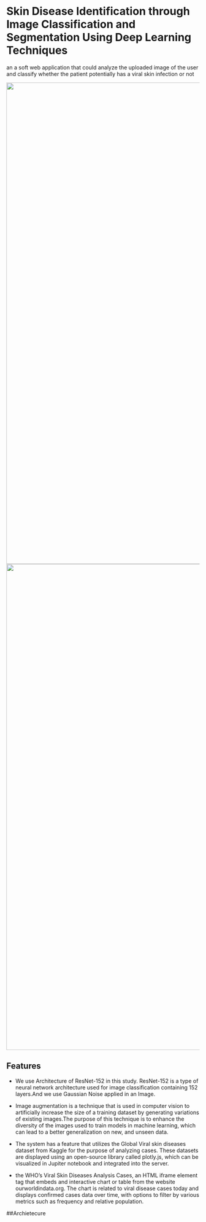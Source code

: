 # Skin Disease Identification through Image Classification and Segmentation Using Deep Learning Techniques
 an a soft web application that could analyze the uploaded image of the user and classify whether the patient potentially has a viral skin infection or not

 <p align="center">
  <img width="1255" alt="Screen Shot 2022-04-29 at 11 44 10 PM" src="https://github.com/jnsgbmn/-Skin-Disease-Identification-Skin-Disease-Identification-through-Image-Classification-and-Segmentat/assets/102467227/f2c5d79a-da4e-4812-a8fa-db9de4fb5687">
  <img width="1267" alt="Screen Shot 2022-04-29 at 11 44 45 PM" src="https://github.com/jnsgbmn/-Skin-Disease-Identification-Skin-Disease-Identification-through-Image-Classification-and-Segmentat/assets/102467227/ad72527e-54aa-41d8-be88-57c032439b23">


 </p>

</p>

## Features
- We use Architecture of ResNet-152 in this study. ResNet-152 is a type of neural network architecture used for image classification containing 152 layers.And we use Gaussian Noise applied in an Image.

- Image augmentation is a technique that is used in computer vision to artificially increase the size of a training dataset by generating variations of existing images.The purpose of this technique is to enhance the diversity of the images used to train models in machine learning, which can lead to a better generalization on new, and unseen data.

- The system has a feature that utilizes the Global Viral skin diseases dataset from Kaggle for the purpose of analyzing cases. These datasets are displayed using an open-source library called plotly.js, which can be visualized in Jupiter notebook and integrated into the server.

- the WHO’s Viral Skin Diseases Analysis Cases, an HTML iframe element tag that embeds and interactive chart or table from the website ourworldindata.org. The chart is related to viral disease cases today and displays confirmed cases data over time, with options to filter by various metrics such as frequency and relative population. 

##Archietecure 
